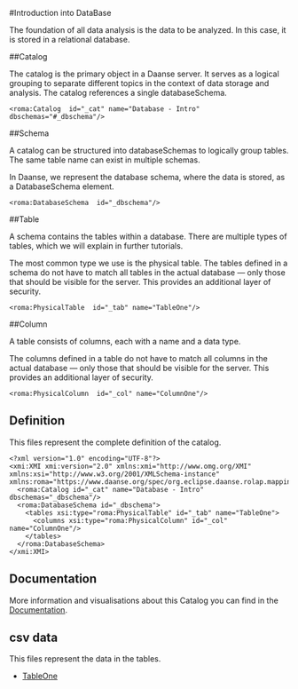 #Introduction into DataBase

The foundation of all data analysis is the data to be analyzed.
In this case, it is stored in a relational database.


##Catalog

The catalog is the primary object in a Daanse server. It serves as a logical grouping to separate different topics in the context of data storage and analysis. The catalog references a single databaseSchema.


```xmi
<roma:Catalog  id="_cat" name="Database - Intro" dbschemas="#_dbschema"/>

```

##Schema

A catalog can be structured into databaseSchemas to logically group tables. The same table name can exist in multiple schemas.

In Daanse, we represent the database schema, where the data is stored, as a DatabaseSchema element.


```xmi
<roma:DatabaseSchema  id="_dbschema"/>

```

##Table

A schema contains the tables within a database. There are multiple types of tables, which we will explain in further tutorials.

The most common type we use is the physical table. The tables defined in a schema do not have to match all tables in the actual database — only those that should be visible for the server. This provides an additional layer of security.


```xmi
<roma:PhysicalTable  id="_tab" name="TableOne"/>

```

##Column

A table consists of columns, each with a name and a data type.

The columns defined in a table do not have to match all columns in the actual database — only those that should be visible for the server. This provides an additional layer of security.


```xmi
<roma:PhysicalColumn  id="_col" name="ColumnOne"/>

```


## Definition

This files represent the complete definition of the catalog.

```xmi
<?xml version="1.0" encoding="UTF-8"?>
<xmi:XMI xmi:version="2.0" xmlns:xmi="http://www.omg.org/XMI" xmlns:xsi="http://www.w3.org/2001/XMLSchema-instance" xmlns:roma="https://www.daanse.org/spec/org.eclipse.daanse.rolap.mapping">
  <roma:Catalog id="_cat" name="Database - Intro" dbschemas="_dbschema"/>
  <roma:DatabaseSchema id="_dbschema">
    <tables xsi:type="roma:PhysicalTable" id="_tab" name="TableOne">
      <columns xsi:type="roma:PhysicalColumn" id="_col" name="ColumnOne"/>
    </tables>
  </roma:DatabaseSchema>
</xmi:XMI>

```
## Documentation

More information and visualisations about this Catalog you can find in the [Documentation](./DOCUMENTATION.MD).

## csv data


This files represent the data in the tables.

- [TableOne](./data/TableOne.csv)

